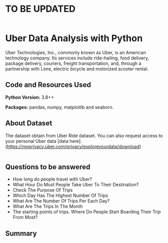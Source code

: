 # TO BE UPDATED
![]()
# Uber Data Analysis with Python
Uber Technologies, Inc., commonly known as Uber, is an American technology company. Its services include ride-hailing, food delivery, package delivery, couriers, freight transportation, and, through a partnership with Lime, electric bicycle and motorized scooter rental.

## Code and Resources Used 
**Python Version:** 3.8++

**Packages:** pandas, numpy, matplotlib and seaborn.

## About Dataset
The dataset obtain from Uber Ride dataset. You can also request access to your personal Uber data [data here].(https://myprivacy.uber.com/privacy/exploreyourdata/download)

![]()

## Questions to be answered
* How long do people travel with Uber?
![]()
* What Hour Do Most People Take Uber To Their Destination?
![]()
* Check The Purpose Of Trips
![]()
* Which Day Has The Highest Number Of Trips
![]()
* What Are The Number Of Trips Per Each Day?
![]()
* What Are The Trips In The Month
![]()
* The starting points of trips. Where Do People Start Boarding Their Trip From Most?
![]()

## Summary

